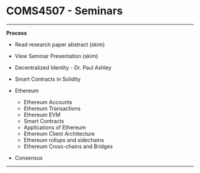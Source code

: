 # COMS4507 - Seminars
___

**Process**
- Read research paper abstract (skim)
- View Seminar Presentation (skim)

- Decentralized Identity - Dr. Paul Ashley
- Smart Contracts in Solidity

- Ethereum
	- Ethereum Accounts
	- Ethereum Transactions
	- Ethereum EVM
	- Smart Contracts
	- Applications of Ethereum
	- Ethereum Client Architecture
	- Ethereum rollups and sidechains
	- Ethereum Cross-chains and Bridges

- Consensus

___
